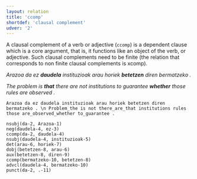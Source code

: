 ```yaml
---
layout: relation
title: 'ccomp'
shortdef: 'clausal complement'
udver: '2'
---
```


A clausal complement of a verb or adjective (`ccomp`) is a dependent clause which is a core argument, that is, it functions like an object of the verb, or adjective. Such clausal complements need to be finite (the relation that corresponds to non finite clausal complements is xcomp).

*Arazoa da ez **daudela** instituzioak arau horiek **betetzen** diren bermatzeko .*

*The problem is **that** there are not institutions to guarantee **whether** those rules are observed .*

~~~ sdparse
Arazoa da ez daudela instituzioak arau horiek betetzen diren bermatzeko . \n Problem_the is not there_are_that institutions rules those are_observed_whether to_guarantee .

nsubj(da-2, Arazoa-1)
neg(daudela-4, ez-3)
ccomp(da-2, daudela-4)
nsubj(daudela-4, instituzioak-5)
det(arau-6, horiek-7)
dobj(betetzen-8, arau-6)
aux(betetzen-8, diren-9)
ccomp(bermatzeko-10, betetzen-8)
advcl(daudela-4, bermatzeko-10)
punct(da-2, .-11)
~~~

<!-- Interlanguage links updated Po lis 14 15:35:14 CET 2022 -->
